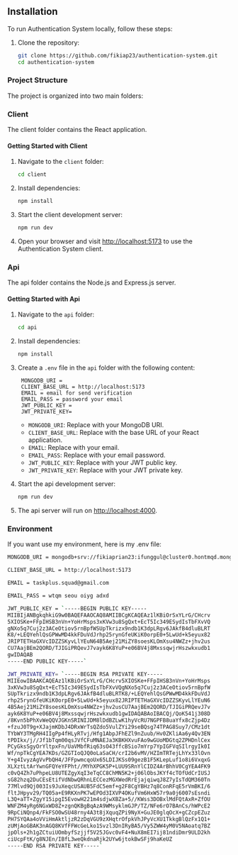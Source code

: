 ## Installation

To run Authentication System locally, follow these steps:

1. Clone the repository:
   ```bash
   git clone https://github.com/fikiap23/authentication-system.git
   cd authentication-system
   ```

### Project Structure

The project is organized into two main folders:

### Client

The client folder contains the React application.

#### Getting Started with Client

1. Navigate to the `client` folder:

   ```bash
   cd client
   ```

2. Install dependencies:

   ```bash
   npm install
   ```

3. Start the client development server:

   ```bash
   npm run dev
   ```

4. Open your browser and visit [http://localhost:5173](http://localhost:5173) to use the Authentication System client.

### Api

The api folder contains the Node.js and Express.js server.

#### Getting Started with Api

1. Navigate to the `api` folder:

   ```bash
   cd api
   ```

2. Install dependencies:

   ```bash
   npm install
   ```

3. Create a `.env` file in the `api` folder with the following content:

   ```
    MONGODB_URI =
    CLIENT_BASE_URL = http://localhost:5173
    EMAIL = email for send verification
    EMAIL_PASS = password your email
    JWT_PUBLIC_KEY =
    JWT_PRIVATE_KEY=
   ```

   - `MONGODB_URI`: Replace with your MongoDB URI.
   - `CLIENT_BASE_URL`: Replace with the base URL of your React application.
   - `EMAIL`: Replace with your email.
   - `EMAIL_PASS`: Replace with your email password.
   - `JWT_PUBLIC_KEY`: Replace with your JWT public key.
   - `JWT_PRIVATE_KEY`: Replace with your JWT private key.

4. Start the api development server:

   ```bash
   npm run dev
   ```

5. The api server will run on [http://localhost:4000](http://localhost:4000).

### Environment

If you want use my environment, here is my .env file:

```bash
MONGODB_URI = mongodb+srv://fikiaprian23:ifunggul@cluster0.hontmqd.mongodb.net/web?retryWrites=true&w=majority

CLIENT_BASE_URL = http://localhost:5173

EMAIL = taskplus.squad@gmail.com

EMAIL_PASS = wtqm seou oiyg adxd

JWT_PUBLIC_KEY = `-----BEGIN PUBLIC KEY-----
MIIBIjANBgkqhkiG9w0BAQEFAAOCAQ8AMIIBCgKCAQEAz1lKBiOrSxYLrG/CHcrv
5XIOSKe+FFpIHSB3nVn+YoHrMsps3xKVw3u8SgQxt+EcT5Ic349ESydIsTbFXvVQ
gNXo5q7Cuj2z3ACeOtiov5rnBpfWSUpTkrizx9ndb1K3dpLRgv6JAkfB4dluBLRT
K8/+LEQYehlQsGPWwMD4kkFDuVdJrhp25rynGfeUKiK0orpE0+5LwUd+k5eyux82
JRIPTETHaGXVcIDZZSKyvLlYEuN64B5Aej21MiZY8soesKLOmXsu4NWZz+jhv2us
CU7AajBEm2QORD/TJIGiPRQevJ7vayk6K8YuP+e06BV4j8MxssqwjrHszwkxudb1
gwIDAQAB
-----END PUBLIC KEY-----`

JWT_PRIVATE_KEY= `-----BEGIN RSA PRIVATE KEY-----
MIIEowIBAAKCAQEAz1lKBiOrSxYLrG/CHcrv5XIOSKe+FFpIHSB3nVn+YoHrMsps
3xKVw3u8SgQxt+EcT5Ic349ESydIsTbFXvVQgNXo5q7Cuj2z3ACeOtiov5rnBpfW
SUpTkrizx9ndb1K3dpLRgv6JAkfB4dluBLRTK8/+LEQYehlQsGPWwMD4kkFDuVdJ
rhp25rynGfeUKiK0orpE0+5LwUd+k5eyux82JRIPTETHaGXVcIDZZSKyvLlYEuN6
4B5Aej21MiZY8soesKLOmXsu4NWZz+jhv2usCU7AajBEm2QORD/TJIGiPRQevJ7v
ayk6K8YuP+e06BV4j8MxssqwjrHszwkxudb1gwIDAQABAoIBACQj/QoK541j308D
/8Kvn5bPhXvWeQQVJGKnSRINIJDM8lDdBZLwK1hyVcRU7NGPFB8uaYfx8cZjp4Dz
+fzuJ0T9g+XJajmKDbJ4DRxWrTsQZdo5VulZYi29seBQsg74TPAG8Suy7/CMz1dt
TYbWY3TMgRH4IIgPp4fHLyRTvj/Hfg1AbpJFhEZl9nZuub/Hv0ZKliAa6y4Qv3EN
tPDIkx/j//Jf1bTqm00qsJVfCFuMNAEJa3KBKHXvuFAo9wGUoMDGtq2ZPHDnlCex
PCyGksSgyOrYltpxFn/UaVMbfRiq63sO43ffcBSio7mYrp7YpIGFVqSIlrgyIk0I
Wf/npTkCgYEA7KDs/GZGTIoQJQ0oLaSaCH/crI2b6vMV/HZImTRTejLhYx33lOvn
Y+g4IvyzAgVvPbQH4/JFFpwmcqoUx65LDIJKSs09gezB1F5KLepLuf1o8i6VxqxG
XLXztLtArYwnGFQYeYFPht//MYhXPGK5P+LUU9SRnYlCIDZ4ArBhhV0CgYEA4FK9
c0vQ4Zh7uPhpeLU8UTEZgyXqI3eTqCC8ChMN5K2+j06lObsJKYf4cTOfUdCrIUSJ
sG82hzq2DuCEsEtifVdNbwQRhnLECCezMGXWedRrEjajqiwqJ8Z7yIsTdQM360Tn
77Mlvd9Qj003Is9JuXeqcUSAUB5FdC5emf+g2F8CgYBHz7q8ConRFqE5rVmBKI/6
fltJHpyv29/TQ05a+E9RKXnPK7wEPOd3IXVP4OKufVm6HxW57r9a0j6007sEsndi
L3Q+aTT+ZgyY15ipgI5EvowH221m4sdjwXBZa+5//KWss3DOBxlMdFQtAxR+ZfOU
WNFZM4yRg6NGxWD8Z+zgnQKBgBqAzA9WMsyklmGJP/TZ/NFe6rO7BAnCs/hWPcE2
9RpCiNQnp4/FkFSO0wSU48rny4A3t8jXquqZPi9NyX+GuJE0glqOcX+gCZcpEZuz
PH7SYQAa4oVViHmAktljzR2zDqVGU9zXHqtrOfpkVhJPyVcXU1TkkgBlQzFx1Q1+
zUMjAoGBAK3nAGQ8KVfFFWcGeLko1Svzl3DnIRyBA5/Vy5ZWW4yM0V5NAoatq7BZ
jpOls+2h1gZCtuiUOmbyfSzjjf5V25JGvc0vF4+NuX8mEI7ij81ndiDmr9ULD2kh
ciUcpFtK/g8NJEn/IBfL3weQkdnaRjk2UYw6jtokBwSFj9haKeUZ
-----END RSA PRIVATE KEY-----`
```
